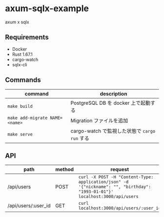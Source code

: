 # axum-sqlx-example

axum x sqlx 

## Requirements

- Docker
- Rust 1.67.1
- cargo-watch
- sqlx-cli

## Commands

| command | description |
| --- | --- |
| `make build` | PostgreSQL DB を docker 上で起動する |
| `make add-migrate NAME=<name>` | Migration ファイルを追加 |
| `make serve` | cargo-watch で監視した状態で `cargo run` する |


## API

| path | method |  request |
| --- | --- | --- |
| /api/users | POST | `curl -X POST -H "Content-Type: application/json" -d '{"nickname": "", "birthday": "1993-01-01"}' localhost:3000/api/users` |
| /api/users/:user_id | GET | `curl localhost:3000/api/users/:user_id` |
